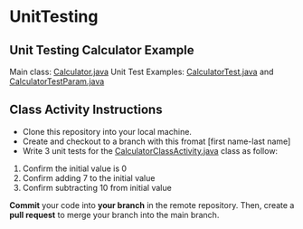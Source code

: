 # UnitTesting

## Unit Testing Calculator Example

Main class:  [Calculator.java](src\main\java\com\depaul\gsd\Calculator.java) 
Unit Test Examples: [CalculatorTest.java](src\test\java\com\depaul\gsd\CalculatorTest.java) and [CalculatorTestParam.java](src\test\java\com\depaul\gsd\CalculatorTestParam.java)


## Class Activity Instructions

- Clone this repository into your local machine.
- Create and checkout to a branch with this fromat [first name-last name]
- Write 3 unit tests for the [CalculatorClassActivity.java](src\main\java\com\depaul\gsd\CalculatorClassActivity.java) class as follow:

1. Confirm the initial value is 0
2. Confirm adding 7 to the initial value
3. Confirm subtracting 10 from initial value

**Commit** your code into **your branch** in the remote repository. 
Then, create a **pull request** to merge your branch into the main branch.
